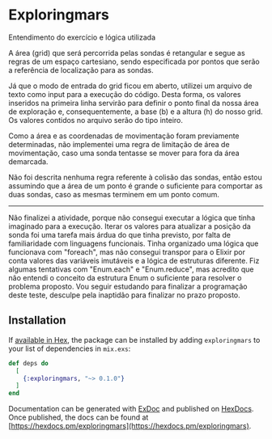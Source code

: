 # Exploringmars

Entendimento do exercício e lógica utilizada

A área (grid) que será percorrida pelas sondas é retangular e segue as regras de um espaço cartesiano, sendo especificada por pontos que serão a referência de localização para as sondas.

Já que o modo de entrada do grid ficou em aberto, utilizei um arquivo de texto como input para a execução do código. Desta forma, os valores inseridos na primeira linha servirão para definir o ponto final da nossa área de exploração e, consequentemente, a base (b) e a altura (h) do nosso grid. Os valores contidos no arquivo serão do tipo inteiro.

Como a área e as coordenadas de movimentação foram previamente determinadas, não implementei uma regra de limitação de área de movimentação, caso uma sonda tentasse se mover para fora da área demarcada.

Não foi descrita nenhuma regra referente à colisão das sondas, então estou assumindo que a área de um ponto é grande o suficiente para comportar as duas sondas, caso as mesmas terminem em um ponto comum.

----------------------

Não finalizei a atividade, porque não consegui executar a lógica que tinha imaginado para a execução. Iterar os valores para atualizar a posição da sonda foi uma tarefa mais árdua do que tinha previsto, por falta de familiaridade com linguagens funcionais. Tinha organizado uma lógica que funcionava com "foreach", mas não consegui transpor para o Elixir por conta valores das variáveis imutáveis e a lógica de estruturas diferente. Fiz algumas tentativas com "Enum.each" e "Enum.reduce", mas acredito que não entendi o conceito da estrutura Enum o suficiente para resolver o problema proposto. Vou seguir estudando para finalizar a programação deste teste, desculpe pela inaptidão para finalizar no prazo proposto.

## Installation

If [available in Hex](https://hex.pm/docs/publish), the package can be installed
by adding `exploringmars` to your list of dependencies in `mix.exs`:

```elixir
def deps do
  [
    {:exploringmars, "~> 0.1.0"}
  ]
end
```

Documentation can be generated with [ExDoc](https://github.com/elixir-lang/ex_doc)
and published on [HexDocs](https://hexdocs.pm). Once published, the docs can
be found at [https://hexdocs.pm/exploringmars](https://hexdocs.pm/exploringmars).

